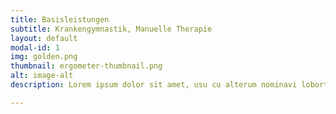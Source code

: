 ```yaml
---
title: Basisleistungen
subtitle: Krankengymnastik, Manuelle Therapie
layout: default
modal-id: 1
img: golden.png
thumbnail: ergometer-thumbnail.png
alt: image-alt
description: Lorem ipsum dolor sit amet, usu cu alterum nominavi lobortis. At duo novum diceret. Tantas apeirian vix et, usu sanctus postulant inciderint ut, populo diceret necessitatibus in vim. Cu eum dicam feugiat noluisse.

---
```


